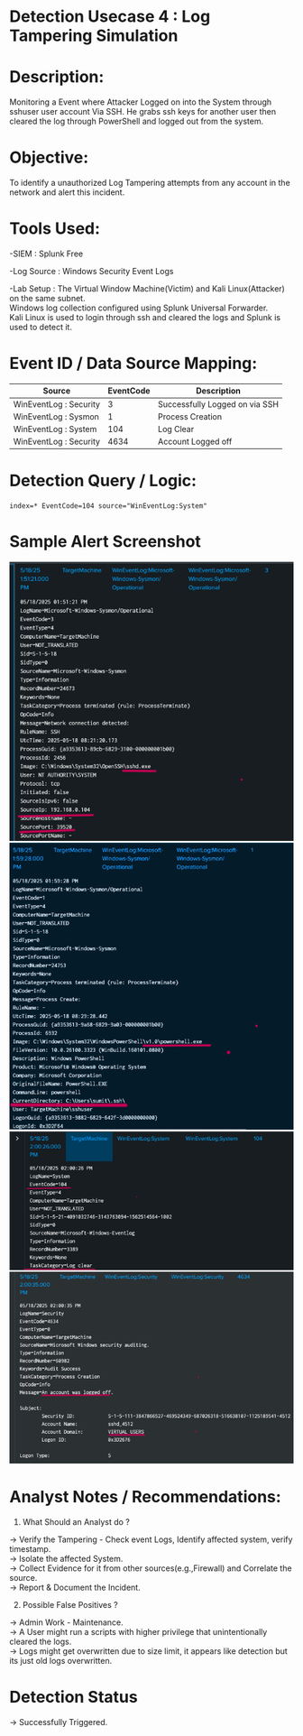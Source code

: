 

# Detection Usecase 4 : Log Tampering Simulation


# Description: 
Monitoring a Event where Attacker Logged on into the System through sshuser user account Via SSH.
He grabs ssh keys for another user then cleared the log through PowerShell 
and logged out from the system.

# Objective:
To identify a unauthorized Log Tampering attempts from any account in the network and alert this incident.


# Tools Used:

-SIEM : Splunk Free

-Log Source : Windows Security Event Logs 

-Lab Setup : The Virtual Window Machine(Victim) and Kali Linux(Attacker) on the same subnet.  
             Windows log collection configured using Splunk Universal Forwarder.  
             Kali Linux is used to login through ssh and cleared the logs 
             and Splunk is used to detect it.


# Event ID / Data Source Mapping:

|Source                  | EventCode | Description                       |
|------------------------|-----------|-----------------------------------|
| WinEventLog : Security | 3         | Successfully Logged on via SSH    |
| WinEventLog : Sysmon   | 1         | Process Creation                  |
| WinEventLog : System   | 104       | Log Clear                         |
| WinEventLog : Security | 4634      | Account Logged off                | 

# Detection Query / Logic:

```spl 
index=* EventCode=104 source="WinEventLog:System"
```


# Sample Alert Screenshot

![Login](<../logs/Screenshot 2025-05-18 161602.png>)  
![Powershell](<../logs/Screenshot 2025-05-18 150514.png>)  
![Logs](<../logs/Screenshot 2025-05-18 152731.png>)  
![Log out](<../logs/Screenshot 2025-05-18 152814.png>)


# Analyst Notes / Recommendations:

1) What Should an Analyst do ? 

-> Verify the Tampering - Check event Logs, Identify affected system, verify timestamp.  
-> Isolate the affected System.  
-> Collect Evidence for it from other sources(e.g.,Firewall) and Correlate the source.  
-> Report & Document the Incident.

2) Possible False Positives ?

-> Admin Work - Maintenance.  
-> A User might run a scripts with higher privilege that unintentionally cleared the logs.  
-> Logs might get overwritten due to size limit, it appears like detection but its just old logs overwritten.  


# Detection Status
-> Successfully Triggered.


